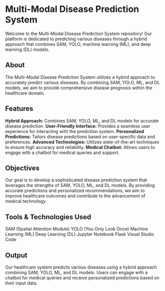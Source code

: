 # Multi-Modal Disease Prediction System
Welcome to the Multi-Modal Disease Prediction System repository! Our platform is dedicated to predicting various diseases through a hybrid approach that combines SAM, YOLO, machine learning (ML), and deep learning (DL) models.

## About
The Multi-Modal Disease Prediction System utilizes a hybrid approach to accurately predict various diseases. By combining SAM, YOLO, ML, and DL models, we aim to provide comprehensive disease prognosis within the healthcare domain.

## Features

**Hybrid Approach:** Combines SAM, YOLO, ML, and DL models for accurate disease prediction.
**User-Friendly Interface:** Provides a seamless user experience for interacting with the prediction system.
**Personalized Predictions:** Tailors disease predictions based on user-specific data and preferences.
**Advanced Technologies:** Utilizes state-of-the-art techniques to ensure high accuracy and reliability.
**Medical Chatbot:** Allows users to engage with a chatbot for medical queries and support.

## Objectives
Our goal is to develop a sophisticated disease prediction system that leverages the strengths of SAM, YOLO, ML, and DL models. By providing accurate predictions and personalized recommendations, we aim to improve healthcare outcomes and contribute to the advancement of medical technology.

## Tools & Technologies Used 
SAM (Spatial Attention Module)
YOLO (You Only Look Once)
Machine Learning (ML)
Deep Learning (DL)
Jupyter Notebook
Flask
Visual Studio Code

## Output
Our healthcare system predicts various diseases using a hybrid approach combining SAM, YOLO, ML, and DL models. Users can engage with a chatbot for medical queries and receive personalized predictions based on their input data.

